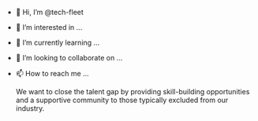 - 👋 Hi, I’m @tech-fleet
- 👀 I’m interested in ...
- 🌱 I’m currently learning ...
- 💞️ I’m looking to collaborate on ...
- 📫 How to reach me ...

  <p>We want to close the talent gap by providing skill-building opportunities and a supportive community to those typically excluded from our industry.</p>

<!---
Tech Fleet is a ✨ special ✨ repository because its `README.md` (this file) appears on your GitHub profile.
You can click the Preview link to take a look at your changes.
--->
